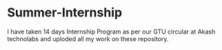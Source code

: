# Summer-Internship

I have taken 14 days Internship Program as per our GTU circular at Akash technolabs and uploded all my work on these repository.
